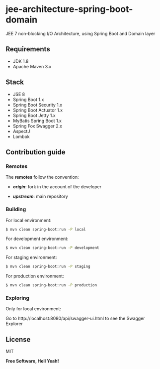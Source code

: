 # jee-architecture-spring-boot-domain
JEE 7 non-blocking I/O Architecture, using Spring Boot and Domain layer

## Requirements

- JDK 1.8
- Apache Maven 3.x

## Stack

- JSE 8
- Spring Boot 1.x
- Spring Boot Security 1.x
- Spring Boot Actuator 1.x
- Spring Boot Jetty 1.x
- MyBatis Spring Boot 1.x
- Spring Fox Swagger 2.x
- AspectJ
- Lombok

## Contribution guide

### Remotes

The **remotes** follow the convention:

- _**origin**_: fork in the account of the developer

- _**upstream**_: main repository

### Building

For local environment:

```sh
$ mvn clean spring-boot:run -P local
```

For development environment:

```sh
$ mvn clean spring-boot:run -P development
```

For staging environment:

```sh
$ mvn clean spring-boot:run -P staging
```

For production environment:

```sh
$ mvn clean spring-boot:run -P production
```

### Exploring

Only for local environment:

Go to http://localhost:8080/api/swagger-ui.html to see the Swagger Explorer

## License

MIT

**Free Software, Hell Yeah!**
